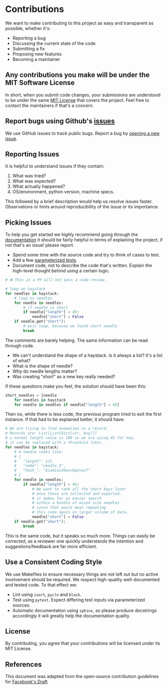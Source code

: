 # Contributions

We want to make contributing to this project as easy and transparent as possible, whether it's:

- Reporting a bug
- Discussing the current state of the code
- Submitting a fix
- Proposing new features
- Becoming a maintainer

## Any contributions you make will be under the MIT Software License
In short, when you submit code changes, your submissions are understood to be under the same [MIT License](http://choosealicense.com/licenses/mit/) that covers the project. Feel free to contact the maintainers if that's a concern.

## Report bugs using Github's [issues](https://github.com/Vernacular-ai/dialogy/issues)
We use GitHub issues to track public bugs. Report a bug by [opening a new issue](https://github.com/Vernacular-ai/dialogy/issues).

## Reporting Issues
It is helpful to understand issues if they contain:

1. What was tried?
2. What was expected?
3. What actually happened?
4. OS/environment, python version, machine specs.

This followed by a brief description would help us resolve issues faster. Observations or hints around reproducibility
of the issue or its importance.

## Picking Issues
To help you get started we highly recommend going through the [documentation](https://vernacular-ai.github.io/dialogy)
it should be fairly helpful in terms of explaining the project, if not that's an issue! please report.

- Spend some time with the source code and try to think of cases to test.
- Add a few [parameterized tests](https://docs.pytest.org/en/stable/example/parametrize.html).
- Document code, not to describe the code that's written. Explain the high-level thought behind using a certain logic.
    
```python
# ❌ This in a PR will not pass a code-review.

# loop on haystack
for needles in haystack:
    # loop on needles
    for needle in needles:
        # if needle is short
        if needle["length"] > 45:
            needle["short"] = False
    if needle.get("short"):
        # exit loop, because we found short needle
        break   
```

The comments are barely helping. The same information can be read through code.

- We can't understand the shape of a haystack. Is it always a list? it's a list of what?
- What is the shape of needle?
- Why do needle lengths matter?
- Was creating "short" as a new key really needed?

If these questions make you feel, the solution should have been this:

```python
short_needles = [needle 
    for needles in haystack 
    for needle in needles if needle["length"] < 45]
```

Then no, while there is less code, the previous program tried to exit the first instance. 
If that had to be explained better, it should have:

```python
# We are trying to find anomalies in a record. 
# Records are: List[List[Dict[str, Any]]]
# a normal length value is 100 so we are using 45 for now, 
# it can be replaced with a threshold later.
for needles in haystack:
    # A needle looks like:
    # {
    #   "length": 121
    #   "name": "needle_X",
    #   "hash_": "$sadias20as=0q2=wsf"
    # }
    for needle in needles:
        if needle["length"] > 45:
            # We want to rank all the short keys later
            # once these are collected and exported.
            # it makes for an easier search 
            # within a bundle of mixed size needles.
            # since that would mean repeating 
            # this code again on larger volume of data.
            needle["short"] = False
    if needle.get("short"):
        break   
```
This is the same code, but it speaks so much more. Things can easily be corrected,
as a reviewer one quickly understands the intention and suggestions/feedback are far 
more efficient.

## Use a Consistent Coding Style
We use Makefiles to ensure necessary things are not left out but no active involvement should be required.
We respect high-quality well-documented and tested code. To that effect we:

- Lint using `isort`, `pycln` and `black`.
- Test using `pytest`. Expect differing test inputs via parameterized sources.
- Automatic documentation using `sphinx`, so please produce docstrings accordingly it will greatly help the documentation quality.

## License
By contributing, you agree that your contributions will be licensed under its MIT License.

## References
This document was adapted from the open-source contribution guidelines for [Facebook's Draft](https://github.com/facebook/draft-js/blob/a9316a723f9e918afde44dea68b5f9f39b7d9b00/CONTRIBUTING.md)
